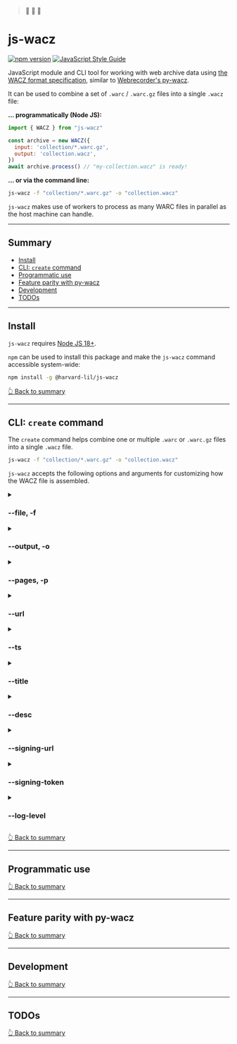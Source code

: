 > 🚧 🚧 🚧

# js-wacz 

[![npm version](https://badge.fury.io/js/@harvard-lil%2Fjs-wacz.svg)](https://badge.fury.io/js/@harvard-lil%2Fjs-wacz) [![JavaScript Style Guide](https://img.shields.io/badge/code_style-standard-brightgreen.svg)](https://standardjs.com)

JavaScript module and CLI tool for working with web archive data using [the WACZ format specification](https://specs.webrecorder.net/wacz/1.1.1/), similar to [Webrecorder's py-wacz](https://github.com/webrecorder/py-wacz).

It can be used to combine a set of `.warc` / `.warc.gz` files into a single `.wacz` file:

**... programmatically (Node JS):**
```javascript
import { WACZ } from "js-wacz"

const archive = new WACZ({ 
  input: 'collection/*.warc.gz', 
  output: 'collection.wacz',
})
await archive.process() // "my-collection.wacz" is ready!
```

**... or via the command line:**
```bash
js-wacz -f "collection/*.warc.gz" -o "collection.wacz"
```

`js-wacz` makes use of workers to process as many WARC files in parallel as the host machine can handle.

---

## Summary
- [Install](#install)
- [CLI: `create` command](#cli-create-command)
- [Programmatic use](#programmatic-use)
- [Feature parity with py-wacz](#feature-parity-with-py-wacz)
- [Development](#development)
- [TODOs](#todos)

---

## Install

`js-wacz` requires [Node JS 18+](https://nodejs.org/en/). 

`npm` can be used to install this package and make the `js-wacz` command accessible system-wide:

```bash
npm install -g @harvard-lil/js-wacz
```

[👆 Back to summary](#summary)

---

## CLI: `create` command

The `create` command helps combine one or multiple `.warc` or `.warc.gz` files into a single `.wacz` file.

```bash
js-wacz -f "collection/*.warc.gz" -o "collection.wacz"
```

`js-wacz` accepts the following options and arguments for customizing how the WACZ file is assembled.

<details>
<summary><h3>--file, -f</h3></summary>

This is the only **required** argument, which indicates what file(s) should be processed and added to the resulting WACZ file.

The target can be a single file, or a glob pattern such as `folder/*.warc.gz`. 

```bash
js-wacz --file archive.warc
js-wacz --file "collection/*.warc"
```

**Note:** When using globs, make sure to surround the path with quotation marks.
</details>

<details>
<summary><h3>--output, -o</h3></summary>

Allows to specify where the resulting `.wacz` file should be created, and what its filename should be.

Defaults to `archive.wacz` if not provided.

```bash
js-wacz --file cool-beans.warc --output cool-beans.wacz
```
</details>

<details>
<summary><h3>--pages, -p</h3></summary>

Allows to pass a specific [pages.jsonl](https://specs.webrecorder.net/wacz/1.1.1/#pages-jsonl) file. 

If not provided, `js-wacz` is going to attempt to detect pages in WARC records to build its own `pages.jsonl` index.

```bash
js-wacz -f "collection/*.warc.gz" --pages collection/pages.jsonl
```
</details>

<details>
<summary><h3>--url</h3></summary>

If provided, will be used as the [`mainPageUrl` attribute for `datapackage.json`](https://specs.webrecorder.net/wacz/1.1.1/#datapackage-json).

Must be a valid URL.

```bash
js-wacz -f "collection/*.warc.gz" --url "https://lil.law.harvard.edu"
```
</details>

<details>
<summary><h3>--ts</h3></summary>

If provided, will be used as the [`mainPageDate` attribute for `datapackage.json`](https://specs.webrecorder.net/wacz/1.1.1/#datapackage-json).

Can be any value [that can be parsed by JavaScript's `Date() constructor`](https://developer.mozilla.org/en-US/docs/Web/JavaScript/Reference/Global_Objects/Date).

```bash
js-wacz -f "collection/*.warc.gz" --ts "2023-02-22T12:00:00.000Z"
```
</details>

<details>
<summary><h3>--title</h3></summary>

If provided, will be used as the [`title` attribute for `datapackage.json`](https://specs.webrecorder.net/wacz/1.1.1/#datapackage-json).

```bash
js-wacz -f "collection/*.warc.gz" --title "My collection."
```
</details>

<details>
<summary><h3>--desc</h3></summary>

If provided, will be used as the [`description` attribute for `datapackage.json`](https://specs.webrecorder.net/wacz/1.1.1/#datapackage-json).

```bash
js-wacz -f "collection/*.warc.gz" --desc "My cool collection of web archives."
```
</details>

<details>
<summary><h3>--signing-url</h3></summary>

If provided, will be used as an API endpoint for applying [a cryptographic signature to the resulting WACZ file](https://specs.webrecorder.net/wacz-auth/0.1.0/).

This endpoint is expected to be [authsign-compatible](https://github.com/webrecorder/authsign). 

```bash
js-wacz -f "collection/*.warc.gz" --signing-url "https://example.com/sign"
```
</details>

<details>
<summary><h3>--signing-token</h3></summary>

Used conjointly with `--signing-url` if provided, in case the signing server requires authentication.

```bash
js-wacz -f "collection/*.warc.gz" --signing-url "https://example.com/sign" --signing-token "FOO-BAR"
```
</details>

<details>
<summary><h3>--log-level</h3></summary>

Can be used to determine how verbose `js-wacz` needs to be.

- Possible values are: `silent`, `trace`, `debug`, `info`, `warn`, `error`
- Default is: `info`

```bash
js-wacz -f "collection/*.warc.gz" --log-level trace
```
</details>

[👆 Back to summary](#summary)

---

## Programmatic use

[👆 Back to summary](#summary)


---

## Feature parity with py-wacz

[👆 Back to summary](#summary)

---

## Development

[👆 Back to summary](#summary)

---

## TODOs

[👆 Back to summary](#summary)
